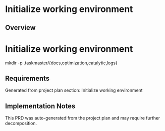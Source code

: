 # Initialize working environment

## Overview

# Initialize working environment
mkdir -p .taskmaster/{docs,optimization,catalytic,logs}

## Requirements

Generated from project plan section: Initialize working environment

## Implementation Notes

This PRD was auto-generated from the project plan and may require further decomposition.

